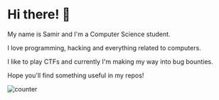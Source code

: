 # Hi there! 👋
My name is Samir and I'm a Computer Science student.

I love programming, hacking and everything related to computers.

I like to play CTFs and currently I'm making my way into bug bounties.

Hope you'll find something useful in my repos!

![counter](https://enwvpbj8bo605tc.m.pipedream.net)

